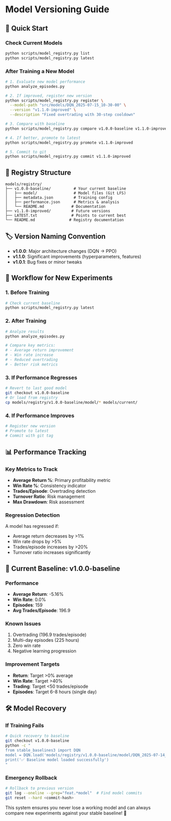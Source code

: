 # Model Versioning Guide

## 🎯 **Quick Start**

### **Check Current Models**
```bash
python scripts/model_registry.py list
python scripts/model_registry.py latest
```

### **After Training a New Model**
```bash
# 1. Evaluate new model performance
python analyze_episodes.py

# 2. If improved, register new version
python scripts/model_registry.py register \
  --model-path "src/models/DQN_2025-07-15_10-30-00" \
  --version "v1.1.0-improved" \
  --description "Fixed overtrading with 30-step cooldown"

# 3. Compare with baseline
python scripts/model_registry.py compare v1.0.0-baseline v1.1.0-improved

# 4. If better, promote to latest
python scripts/model_registry.py promote v1.1.0-improved

# 5. Commit to git
python scripts/model_registry.py commit v1.1.0-improved
```

## 📁 **Registry Structure**
```
models/registry/
├── v1.0.0-baseline/          # Your current baseline
│   ├── model/                # Model files (Git LFS)
│   ├── metadata.json         # Training config
│   ├── performance.json      # Metrics & analysis
│   └── README.md            # Documentation
├── v1.1.0-improved/         # Future versions
├── LATEST.txt               # Points to current best
└── README.md               # Registry documentation
```

## 🏷️ **Version Naming Convention**
- **v1.0.0**: Major architecture changes (DQN → PPO)
- **v1.1.0**: Significant improvements (hyperparameters, features)
- **v1.0.1**: Bug fixes or minor tweaks

## 🔄 **Workflow for New Experiments**

### **1. Before Training**
```bash
# Check current baseline
python scripts/model_registry.py latest
```

### **2. After Training**
```bash
# Analyze results
python analyze_episodes.py

# Compare key metrics:
# - Average return improvement
# - Win rate increase  
# - Reduced overtrading
# - Better risk metrics
```

### **3. If Performance Regresses**
```bash
# Revert to last good model
git checkout v1.0.0-baseline
# Or load from registry
cp models/registry/v1.0.0-baseline/model/* models/current/
```

### **4. If Performance Improves**
```bash
# Register new version
# Promote to latest
# Commit with git tag
```

## 📊 **Performance Tracking**

### **Key Metrics to Track**
- **Average Return %**: Primary profitability metric
- **Win Rate %**: Consistency indicator  
- **Trades/Episode**: Overtrading detection
- **Turnover Ratio**: Risk management
- **Max Drawdown**: Risk assessment

### **Regression Detection**
A model has regressed if:
- Average return decreases by >1%
- Win rate drops by >5%
- Trades/episode increases by >20%
- Turnover ratio increases significantly

## 🚀 **Current Baseline: v1.0.0-baseline**

### **Performance**
- **Average Return**: -5.16%
- **Win Rate**: 0.0%
- **Episodes**: 159
- **Avg Trades/Episode**: 196.9

### **Known Issues**
1. Overtrading (196.9 trades/episode)
2. Multi-day episodes (225 hours)
3. Zero win rate
4. Negative learning progression

### **Improvement Targets**
- **Return**: Target >0% average
- **Win Rate**: Target >40%
- **Trading**: Target <50 trades/episode
- **Episodes**: Target 6-8 hours (single day)

## 🛠️ **Model Recovery**

### **If Training Fails**
```bash
# Quick recovery to baseline
git checkout v1.0.0-baseline
python -c "
from stable_baselines3 import DQN
model = DQN.load('models/registry/v1.0.0-baseline/model/DQN_2025-07-14_14-15-45.zip')
print('✅ Baseline model loaded successfully')
"
```

### **Emergency Rollback**
```bash
# Rollback to previous version
git log --oneline --grep="feat.*model"  # Find model commits
git reset --hard <commit-hash>
```

This system ensures you never lose a working model and can always compare new experiments against your stable baseline! 🎯